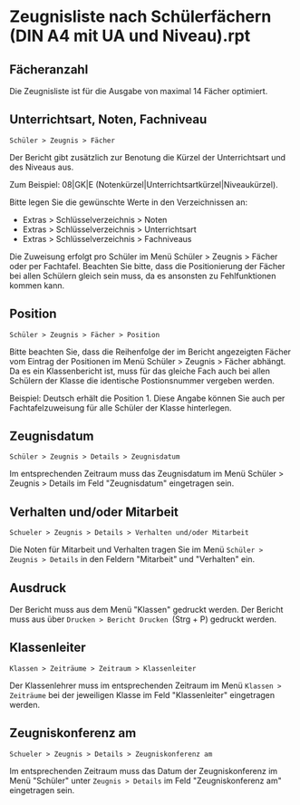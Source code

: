 # Zeugnisliste nach Schülerfächern (DIN A4 mit UA und Niveau).rpt

## Fächeranzahl

Die Zeugnisliste ist für die Ausgabe von maximal 14 Fächer optimiert.

## Unterrichtsart, Noten, Fachniveau

`Schüler > Zeugnis > Fächer`

Der Bericht gibt zusätzlich zur Benotung die Kürzel der Unterrichtsart und des Niveaus aus. 

Zum Beispiel: 08|GK|E (Notenkürzel|Unterrichtsartkürzel|Niveaukürzel).

Bitte legen Sie die gewünschte Werte in den Verzeichnissen an:

* Extras > Schlüsselverzeichnis > Noten
* Extras > Schlüsselverzeichnis > Unterrichtsart
* Extras > Schlüsselverzeichnis > Fachniveaus

Die Zuweisung erfolgt pro Schüler im Menü Schüler > Zeugnis > Fächer oder per Fachtafel. Beachten Sie bitte, dass die Positionierung der Fächer bei allen Schülern gleich sein muss, da es ansonsten zu Fehlfunktionen kommen kann.

## Position

`Schüler > Zeugnis > Fächer > Position`

Bitte beachten Sie, dass die Reihenfolge der im Bericht angezeigten Fächer vom Eintrag der Positionen im Menü Schüler > Zeugnis > Fächer abhängt. Da es ein Klassenbericht ist, muss für das gleiche Fach auch bei allen Schülern der Klasse die identische Postionsnummer vergeben werden. 

Beispiel: Deutsch erhält die Position 1.
Diese Angabe können Sie auch per Fachtafelzuweisung für alle Schüler der Klasse hinterlegen.

## Zeugnisdatum

`Schüler > Zeugnis > Details > Zeugnisdatum`

Im entsprechenden Zeitraum muss das Zeugnisdatum im Menü Schüler > Zeugnis > Details im Feld "Zeugnisdatum" eingetragen sein.

## Verhalten und/oder Mitarbeit

`Schueler > Zeugnis > Details > Verhalten und/oder Mitarbeit`

Die Noten für Mitarbeit und Verhalten tragen Sie im Menü `Schüler > Zeugnis > Details` in den Feldern "Mitarbeit" und "Verhalten" ein.

## Ausdruck

Der Bericht muss aus dem Menü "Klassen" gedruckt werden.
Der Bericht muss aus über `Drucken > Bericht Drucken `(Strg + P) gedruckt werden.

## Klassenleiter

`Klassen > Zeiträume > Zeitraum > Klassenleiter`

Der Klassenlehrer muss im entsprechenden Zeitraum im Menü `Klassen > Zeiträume` bei der jeweiligen Klasse im Feld "Klassenleiter" eingetragen werden.

## Zeugniskonferenz am

`Schueler > Zeugnis > Details > Zeugniskonferenz am`

Im entsprechenden Zeitraum muss das Datum der Zeugniskonferenz im Menü "Schüler" unter `Zeugnis > Details` im Feld "Zeugniskonferenz am" eingetragen sein.